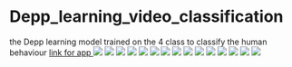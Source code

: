# Depp_learning_video_classification
the Depp learning model trained on the 4 class to classify the human behaviour
<a  href="https://vaibhav0526-video-app-x11hxa.streamlit.app/">link for app </a>
<img src="https://github.com/VAIBHAV0526/Depp_learning_video_classification/blob/main/video%20classification/1.jpg"/>
<img src="https://github.com/VAIBHAV0526/Depp_learning_video_classification/blob/main/video%20classification/2.jpg"/>
<img src="https://github.com/VAIBHAV0526/Depp_learning_video_classification/blob/main/video%20classification/3.jpg"/>
<img src="https://github.com/VAIBHAV0526/Depp_learning_video_classification/blob/main/video%20classification/4.jpg"/>
<img src="https://github.com/VAIBHAV0526/Depp_learning_video_classification/blob/main/video%20classification/5.jpg"/>
<img src="https://github.com/VAIBHAV0526/Depp_learning_video_classification/blob/main/video%20classification/6.jpg"/>
<img src="https://github.com/VAIBHAV0526/Depp_learning_video_classification/blob/main/video%20classification/7.jpg"/>
<img src="https://github.com/VAIBHAV0526/Depp_learning_video_classification/blob/main/video%20classification/8.jpg"/>
<img src="https://github.com/VAIBHAV0526/Depp_learning_video_classification/blob/main/video%20classification/9.jpg"/>
<img src="https://github.com/VAIBHAV0526/Depp_learning_video_classification/blob/main/video%20classification/10.jpg"/>
<img src="https://github.com/VAIBHAV0526/Depp_learning_video_classification/blob/main/video%20classification/11.jpg"/>
<img src="https://github.com/VAIBHAV0526/Depp_learning_video_classification/blob/main/video%20classification/12.jpg"/>
<img src="https://github.com/VAIBHAV0526/Depp_learning_video_classification/blob/main/video%20classification/13.jpg"/>
<img src="https://github.com/VAIBHAV0526/Depp_learning_video_classification/blob/main/video%20classification/14.jpg"/>
<img src="https://github.com/VAIBHAV0526/Depp_learning_video_classification/blob/main/video%20classification/15.jpg"/>

